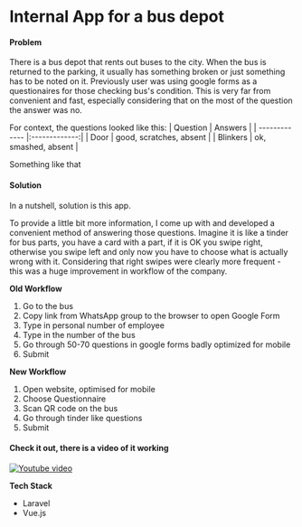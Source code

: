 # Internal App for a bus depot

#### Problem
There is a bus depot that rents out buses to the city. 
When the bus is returned to the parking, it usually has something broken or just something has to be noted on it. 
Previously user was using google forms as a questionaires for those checking bus's condition.
This is very far from convenient and fast, especially considering that on the most of the question the answer was no.

For context, the questions looked like this:
| Question       | Answers      |
| ------------- |:-------------:| 
| Door          | good, scratches, absent |
| Blinkers      | ok, smashed, absent      |

Something like that

#### Solution
In a nutshell, solution is this app. 

To provide a little bit more information, I come up with and developed a convenient method of answering those questions. 
Imagine it is like a tinder for bus parts, you have a card with a part, if it is OK you swipe right, otherwise you swipe left and only now you have to choose what is actually wrong with it. 
Considering that right swipes were clearly more frequent -  this was a huge improvement in workflow of the company.

**Old Workflow**

1. Go to the bus
2. Copy link from WhatsApp group to the browser to open Google Form
3. Type in personal number of employee
4. Type in the number of the bus
5. Go through 50-70 questions in google forms badly optimized for mobile
6. Submit

**New Workflow**
1. Open website, optimised for mobile
2. Choose Questionnaire
3. Scan QR code on the bus
4. Go through tinder like questions
5. Submit

#### Check it out, there is a video of it working
[![Youtube video](http://img.youtube.com/vi/CpLm8BBhuoQ/0.jpg)](http://www.youtube.com/watch?v=CpLm8BBhuoQ)

**Tech Stack**
- Laravel
- Vue.js

